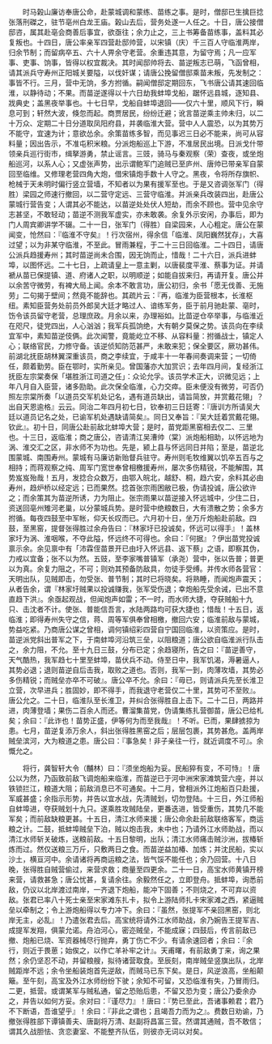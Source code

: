 <!-- { "loadSidebar": true } -->
　　时马榖山廉访奉唐公命，赴蒙城调和蒙练、苗练之事。是时，僧邸已生擒巨捻张落刑磔之，驻节亳州白龙王庙。榖山去后，营务处遂一人任之。十日，唐公接僧邸咨，属其赴亳会商善后事宜，欲亟往；余力止之，三上书筹备苗练事，盖料其必复叛也。十四日，唐公率亲军四营赴邸帅营，以宋镇（庆）千三百人守临淮两岸，归余节制；而留病卒五、六十人畀余守老营。余重违其意，为留守焉；凡一应军事、吏事、饷事，皆得以权宜裁决。其时闻邸帅将去、苗逆叛志已萌，飞函曾相，请其派兵守寿州正阳城关要隘，以伐奸谋；请唐公挽留僧邸乘苗未叛，先发制之：事皆不行。三月，营中无饷，多方拊循。嗣闻僧邸定期回东，飞书唐公请其速回临淮，以静待动；不果。而苗逆遂得以十六日劫我蚌埠戈船，踞怀远县城，逐知县、戕典史；盖黑夜举事也。十七日早，戈船自蚌埠退回——仅六十里，顺风下行，瞬息可到；轩然大波，倏忽而起。商贾居民，纷纷迁避；讹言苗逆乘主帅未归，以二十万众、定期二十日分道取凤阳府县，并袭临淮大营。营中人人震恐，以为其势万不能守，宜速为计；意欲怂余。余策苗练多智，而见事迟三日必不能来，尚可从容料量；因出告示，不准屯积米粮。分派炮船巡上下游，不准居民出境。日派戈什带领亲兵巡行街市，缉拏游勇，禁止谣言。三豉，骑马与秦观察（荣）查夜，或坐炮船巡河，以系人心；又虚张声势，出示谓鲍军门追贼已至庐州、唐帅已带亲军自蒙回至临维。又修理老营四角大炮，借宋镇炮手数十人守之。黑夜，令将所存旗帜、枪械于天未明时偏行竖立营墙，不知者以为果有援军至也。于是又咨调张军门（得胜）梁园之师速行撤回，以二营守定远、三营守临淮。并派亲兵改装四出，赴唐公蒙城行营告变；人谓其必不能达，以苗逆处处伏人短劫，而余不顾也。营中见余守志甚坚，不敢轻动；苗逆不测我军虚实，亦未敢袭。余复外示安闲，办事后，即为门人周宾卿讲学不辍。二十一日，张军门（得胜）自梁园来，人心粗定。唐公在蒙闻变，怆然曰：『临淮不守矣』！行次宿州，得余信「临淮、凤阳巍然犹存」，大喜过望；以为非某守临淮，不至此。冒雨兼程，于二十三日回临淮。二十四日，请唐公派兵趋援寿州；其时苗逆尚未合围，因无饷而止，惜哉！二十六日，派兵进蚌埠，以图怀远。二十七日，上疏请皇上一意主剿，以唐裴度平淮、蔡事为证。并请褫从苗已保提镇、道、府诸人之职，以明顺逆；如能自拔来归，再请开复。唐公并以余苦守微劳，有裨大局上闻。余本不敢言功，唐公初归，余书「愿无伐善、无施劳」二句揭于壁间；然竟不能辞也。其疏片云：『再，临淮为臣营根本，长淮枢纽。素知臣营务处前员外郎吴大廷才略过人、谙练军务，臣于前月驰赴蒙、亳时，饬令该员留守老营，总理庶政。月余以来，办理裕如。比苗逆仓卒举事，与临淮近在咫尺，徒党四出，人心汹汹；我军兵孤饷绝，大有朝夕莫保之势。该员向在李续宜军中，素知苗逆伎俩。此次闻警，竟能屹立不移、从容料量：拊循战士，镇定人心；联络官民，力修守备。该逆侦知防范甚严，未敢来犯；保全要区，厥功甚伟。前湖北抚臣胡林翼深重该员，商之李续宜，于咸丰十一年春间奏调来营；一切倚任，颇着勤劳。臣在鄂时，实所亲见。曾国藩亦大加赏识；去年四月间，复经浙江抚臣左宗棠奏保「堪胜浙江司道之任」：众论允孚。该员学术正大，识微见远；上年八月自入臣营，诸多劻助。此次保全临淮，心力交瘁。臣未便没有微劳，可否仍照左宗棠所奏「以道员交军机处记名，遇有道员缺出，请旨简放，并赏戴花翎」？出自天恩逾格』云云。同治二年四月初七日，钦奉初三日廷寄：『唐训方所请吴大廷以道员记名之处，已谕军机处遇缺请简矣』。同日又奉旨：『吴大廷着赏戴花翎。钦此』。初十日，同唐公赴前敌北蚌埠大营；是时，苗党距黑窑相去仅二、三里也。十三日，返临淮；商之唐公，咨请清江吴漕帅（棠）派炮船相助，以怀远地为涡、淮交汇之区，非水师不为功也。先是，颍上县与怀远同日并陷；至是，苗逆北围蒙城、南围寿州。蒙城有马廉访新贻督兵驻守。寿州则毛牧维翼以饥卒五百与之相持；而蒋观察之纯、周军门宽世奉曾相檄援寿州，屡次多伤精锐，不能解围，其势岌岌殆哉！五月，发捻合众数万，由鄂入皖北，越舒、桐，趋六安，余料其必由寿州，趋炉桥以经定远；已而果然。捻首张宗雨困敝已极，伪请投诚，唐公欲许之；而余策其为苗逆所诱，力为阻止。张宗雨果以苗逆接入怀远城中，少住二日，资送回亳州雉河老巢，以分蒙城兵势。是时营中绝粮数日，大有溃散之势；余多方拊循。每夜四鼓至中军帐，仰天长叹而已。六月初十日，坐万斤炮船赴前敌。四鼓，至黑窑，提督张得胜过余舟告曰：『林家圩已投诚矣，怀远可以得手』！盖林家圩为涡、淮咽喉，不夺此隘，怀远终不可得也。余曰：『何据』？伊出苗党投诚禀示余。余见禀中有「沛霖侄苗景开已由圩入怀远县、返下蔡」之语，即察其伪，力戒以宜备；张不以为然。五豉，至李家嘴普镇军（承尧）营中，张以告普；普更以为真。余复力阻之，不可；则劝其预备防敌具，勿徒手受缚。并传水师各营官：天明出队，见贼即击，勿受张、普节制；其时已将晓矣。将熟睡，而闻炮声震天；从者告余，谓『林家圩贼果以投诚赚我，张军受伤退；幸炮船先受余诫，已出不意直趋下洪』。余亟起观战，但闻炮声如雷；不一时，而水师大捷，夺获贼船十九只、击沈者不计。使张、普能信吾言，水陆两路均可获大捷也；惜哉！十五日，返临淮；即得寿州失守之信，蒋、周等军俱奉曾相檄，撤回六安；临淮前敌与蒙城，势益吃紧。乃商唐公谋之曾相，调何镇绍彩四营自宁国回临淮，以资策应。是时，苗逆派党斜出普军之下，于南蚌埠河沿筑三垒，以阻粮道；唐公欲自临淮派行队击之，余力阻，不允。至十九日三鼓，分布已定；余趋寝所，告之曰：『苗逆善守，天气酷热，我军趋七十里至蚌埠，苗伏兵不动。侍至日中，我军饥渴，溽暑逼人，其势必退；退则苗逆自后击我，取败之道也。否则，我军一到，肉薄攻墙，其势必多伤精锐；而贼垒亦卒不可破』。唐公卒不允。余曰：『毋已，则请派兵先至长淮卫立营，次早进兵；胜固妙，即不得手，而我退守老营仅二十里，其势可不至败』。唐公允之。二十日，临淮队至长淮卫，并纠合张得胜自上击下。二十二日，两路并进，肉薄登墙；果伤二百余人而还。曹溜集苗党，伪请集练扎营御苗，唐公已给札矣；余曰：『此诈也！苗势正盛，伊等何为而至我哉』！不听。已而，果肆掳掠为患。七月，苗逆复添万余人，斜出张得胜黑窑之后；层层包裹，其势甚危。盖两岸贼垒滨河，大为粮道之患。唐公曰：『事急矣！非子亲往一行，就近调度不可』。余慨允之。

　　将行，龚智轩大令（黼林）曰：『须坐炮船为妥。民船猝有变，不可恃』！唐公以为然，乃函致前敌飞调炮船来临淮，而苗逆已于河中洲宋家滩筑营六座，并以铁锁拦江，粮道大阻；前敌消息已不可通矣。十二月，曾相派外江炮船百只赴援，军威甚盛；余指示形势，并告以宜水战，先清贼划，切勿登陆。十三日，外江师船自蚌埠进，夺获贼划十九只。遂乘胜攻贼陆垒，更番迭进，皆受重伤，其势几不能军矣；而前敌缺粮更甚。十五日，清江水师来援；唐公命余赴前敌联络客军，商运粮之计。二鼓，抵蚌埠贼垒下泊，贼以炮击我，未中也；乃请外江水师助战，而以清江水师斩关破炼，送粮前敌。十五日黎明，出队；清江水师痛击贼沙洲，拔椿斩炼而过。然仅送粮三万斤，只敷两日之食。而苗逆益加椿、加炼；并沈民船，实以沙土，横亘河中。余请诸将再商运粮之法，皆气馁不能任也；余乃回营。十八日晚，张得胜自贼营偷过，来营求救；商量至四更余。二十一日，高宝水师黄镇开榜来营，请救甚急；唐公忧甚，复请余往。余毅然任之，立即登舟。抵蚌埠，询悉前敌，仍议以北岸渡过南岸，一齐退下炮船，能冲下固善；不则烧之，不可弃以资敌。张君已率八十死士亲至宋家滩东扎卡，拟令上游陆师扎卡宋家滩之西，紧逼贼垒以牵制之；令上游炮船得以专力冲下。余曰：『虽然，张提军不亲回黑窑，则北岸无主，必乱』！乃遣张君去后。高宝统将请外江水师助战，余乃婉告王提军吉、成提军发翔，俱蒙允诺。舟泊河心，密迩贼垒，不能成寐；四鼓后，传言前敌已撤、炮船已烧、军资器械尽行抛弃，勇丁伤亡不少。有请余速回者；余曰：『余行，则近于畏葸；始俟之，以作亡羊补牢之计』。天甫曙，有前敌勇丁来，询之果然；余仍坚忍不动，并留粮艘，拟待诸营取食。至辰刻，南岸贼垒竖旗出队，北岸贼距岸不远；余令坐船装炮首先逆敌，而贼马已东下矣。是日，风逆浪高，坐船颠簸。至午刻，高宝及外江水师纷纷下驶；余知不可留，又恐临淮有失，乃冒雨归。二更，抵营。或谓某军与贼私通，留之恐贻后患，不留又恐为变；唐公乃委余办之，并告以如何方妥。余对曰：『谨尽力』！唐曰：『势已至此，吾诸事赖君；君乃不下断语，吾谁望乎』！余曰：『非此之谓也；且竭吾力而为之』。费数日劝谕，乃撤张得胜部下谭镇善夫、唐副将万清、赵副将昌富三营。然谓其通贼，吾不敢信；谓其久战胆怯、贪恋妻室、不能整齐队伍，则彼亦无词以对矣。


